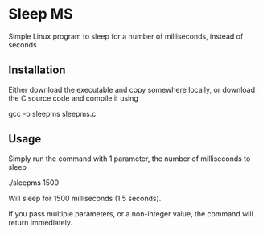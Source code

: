 # Sleep MS

Simple Linux program to sleep for a number of milliseconds, instead of seconds

## Installation

Either download the executable and copy somewhere locally, or download the C source code and compile it using

gcc -o sleepms sleepms.c

## Usage

Simply run the command with 1 parameter, the number of milliseconds to sleep

./sleepms 1500

Will sleep for 1500 milliseconds (1.5 seconds).

If you pass multiple parameters, or a non-integer value, the command will return immediately.
